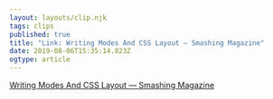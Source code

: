 ```yaml
---
layout: layouts/clip.njk 
tags: clips 
published: true 
title: "Link: Writing Modes And CSS Layout — Smashing Magazine" 
date: 2019-08-06T15:35:14.823Z 
ogtype: article 
---
```

[Writing Modes And CSS Layout — Smashing Magazine]() 
